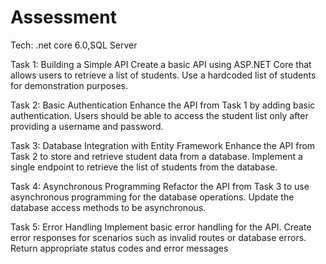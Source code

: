 # Assessment
Tech: .net core 6.0,SQL Server

Task 1: Building a Simple API
Create a basic API using ASP.NET Core that allows users to retrieve a list
of students. Use a hardcoded list of students for demonstration purposes.

Task 2: Basic Authentication
Enhance the API from Task 1 by adding basic authentication. Users should
be able to access the student list only after providing a username and
password.

Task 3: Database Integration with Entity Framework
Enhance the API from Task 2 to store and retrieve student data from a
database. Implement a single endpoint to retrieve the list of students
from the database.

Task 4: Asynchronous Programming
Refactor the API from Task 3 to use asynchronous programming for the
database operations. Update the database access methods to be
asynchronous.

Task 5: Error Handling
Implement basic error handling for the API. Create error responses for
scenarios such as invalid routes or database errors. Return appropriate
status codes and error messages
